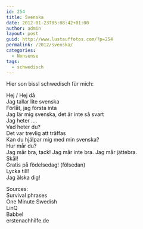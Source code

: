 ```yaml
---
id: 254
title: Svenska
date: 2012-01-23T05:08:42+01:00
author: admin
layout: post
guid: http://www.lustauffotos.com/?p=254
permalink: /2012/svenska/
categories:
  - Nonsense
tags:
  - schwedisch
---
```

Hier son bissl schwedisch für mich:

Hej / Hej då  
Jag tallar lite svenska  
Förlåt, jag första inta  
Jag lär mig svenska, det är inte så svart  
Jag heter &#8230;.  
Vad heter du?  
Det var trevlig att träffas  
Kan du hjälpar mig med min svenska?  
Hur mår du?  
Jag mår bra, tack! Jag mår inte bra. Jag mår jättebra.  
Skål!  
Gratis på födelsedag! (fölsedan)  
Lycka till!  
Jag älska dig!

Sources:  
Survival phrases  
One Minute Swedish  
LinQ  
Babbel  
erstenachhilfe.de